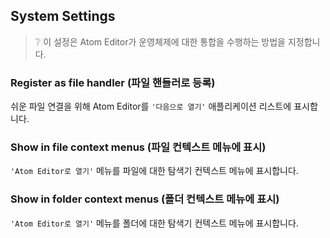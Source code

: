 ## System Settings

> :grey_question: 이 설정은 Atom Editor가 운영체제에 대한 통합을 수행하는 방법을  지정합니다.

### Register as file handler (파일 핸들러로 등록)

쉬운 파일 연결을 위해 Atom Editor를 `'다음으로 열기'` 애플리케이션 리스트에 표시합니다.

### Show in file context menus (파일 컨텍스트 메뉴에 표시)

`'Atom Editor로 열기'` 메뉴를 파일에 대한 탐색기 컨텍스트 메뉴에 표시합니다.

### Show in folder context menus (폴더 컨텍스트 메뉴에 표시)

`'Atom Editor로 열기'` 메뉴를 폴더에 대한 탐색기 컨텍스트 메뉴에 표시합니다.
